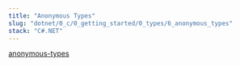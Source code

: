 ```yaml
---
title: "Anonymous Types"
slug: "dotnet/0_c/0_getting_started/0_types/6_anonymous_types"
stack: "C#.NET"
---
```


[anonymous-types](https://learn.microsoft.com/en-us/dotnet/csharp/fundamentals/types/anonymous-types)